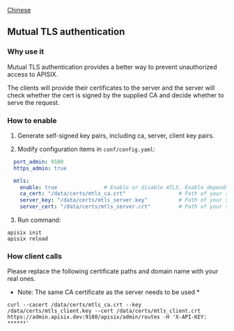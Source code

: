 <!--
#
# Licensed to the Apache Software Foundation (ASF) under one or more
# contributor license agreements.  See the NOTICE file distributed with
# this work for additional information regarding copyright ownership.
# The ASF licenses this file to You under the Apache License, Version 2.0
# (the "License"); you may not use this file except in compliance with
# the License.  You may obtain a copy of the License at
#
#     http://www.apache.org/licenses/LICENSE-2.0
#
# Unless required by applicable law or agreed to in writing, software
# distributed under the License is distributed on an "AS IS" BASIS,
# WITHOUT WARRANTIES OR CONDITIONS OF ANY KIND, either express or implied.
# See the License for the specific language governing permissions and
# limitations under the License.
#
-->

[Chinese](zh-cn/mtls.md)

## Mutual TLS authentication

### Why use it

Mutual TLS authentication provides a better way to prevent unauthorized access to APISIX.

The clients will provide their certificates to the server and the server will check whether the cert is signed by the supplied CA and decide whether to serve the request.

### How to enable

1. Generate self-signed key pairs, including ca, server, client key pairs.

2. Modify configuration items in `conf/config.yaml`:

```yaml
  port_admin: 9180
  https_admin: true

  mtls:
    enable: true               # Enable or disable mTLS. Enable depends on `port_admin` and `https_admin`.
    ca_cert: "/data/certs/mtls_ca.crt"                 # Path of your self-signed ca cert.
    server_key: "/data/certs/mtls_server.key"          # Path of your self-signed server side cert.
    server_cert: "/data/certs/mtls_server.crt"         # Path of your self-signed server side key.
```

3. Run command:

```shell
apisix init
apisix reload
```

### How client calls

Please replace the following certificate paths and domain name with your real ones.

* Note: The same CA certificate as the server needs to be used *

```shell
curl --cacert /data/certs/mtls_ca.crt --key /data/certs/mtls_client.key --cert /data/certs/mtls_client.crt  https://admin.apisix.dev:9180/apisix/admin/routes -H 'X-API-KEY: ******'
```

